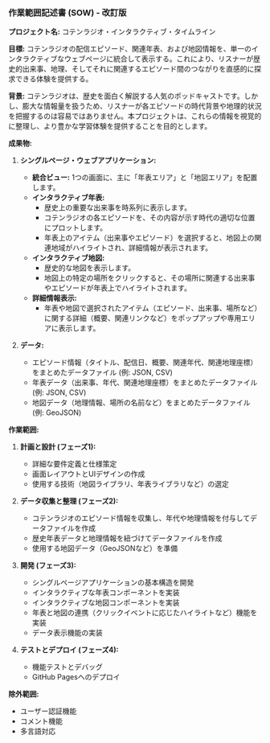 ### **作業範囲記述書 (SOW) - 改訂版**

**プロジェクト名:** コテンラジオ・インタラクティブ・タイムライン

**目標:** コテンラジオの配信エピソード、関連年表、および地図情報を、単一のインタラクティブなウェブページに統合して表示する。これにより、リスナーが歴史的出来事、地理、そしてそれに関連するエピソード間のつながりを直感的に探求できる体験を提供する。

**背景:** コテンラジオは、歴史を面白く解説する人気のポッドキャストです。しかし、膨大な情報量を扱うため、リスナーが各エピソードの時代背景や地理的状況を把握するのは容易ではありません。本プロジェクトは、これらの情報を視覚的に整理し、より豊かな学習体験を提供することを目的とします。

**成果物:**

1.  **シングルページ・ウェブアプリケーション:**
    *   **統合ビュー:** 1つの画面に、主に「年表エリア」と「地図エリア」を配置します。
    *   **インタラクティブ年表:**
        *   歴史上の重要な出来事を時系列に表示します。
        *   コテンラジオの各エピソードを、その内容が示す時代の適切な位置にプロットします。
        *   年表上のアイテム（出来事やエピソード）を選択すると、地図上の関連地域がハイライトされ、詳細情報が表示されます。
    *   **インタラクティブ地図:**
        *   歴史的な地図を表示します。
        *   地図上の特定の場所をクリックすると、その場所に関連する出来事やエピソードが年表上でハイライトされます。
    *   **詳細情報表示:**
        *   年表や地図で選択されたアイテム（エピソード、出来事、場所など）に関する詳細（概要、関連リンクなど）をポップアップや専用エリアに表示します。

2.  **データ:**
    *   エピソード情報（タイトル、配信日、概要、関連年代、関連地理座標）をまとめたデータファイル (例: JSON, CSV)
    *   年表データ（出来事、年代、関連地理座標）をまとめたデータファイル (例: JSON, CSV)
    *   地図データ（地理情報、場所の名前など）をまとめたデータファイル (例: GeoJSON)

**作業範囲:**

1.  **計画と設計 (フェーズ1):**
    *   詳細な要件定義と仕様策定
    *   画面レイアウトとUIデザインの作成
    *   使用する技術（地図ライブラリ、年表ライブラリなど）の選定

2.  **データ収集と整理 (フェーズ2):**
    *   コテンラジオのエピソード情報を収集し、年代や地理情報を付与してデータファイルを作成
    *   歴史年表データと地理情報を紐づけてデータファイルを作成
    *   使用する地図データ（GeoJSONなど）を準備

3.  **開発 (フェーズ3):**
    *   シングルページアプリケーションの基本構造を開発
    *   インタラクティブな年表コンポーネントを実装
    *   インタラクティブな地図コンポーネントを実装
    *   年表と地図の連携（クリックイベントに応じたハイライトなど）機能を実装
    *   データ表示機能の実装

4.  **テストとデプロイ (フェーズ4):**
    *   機能テストとデバッグ
    *   GitHub Pagesへのデプロイ

**除外範囲:**

*   ユーザー認証機能
*   コメント機能
*   多言語対応
